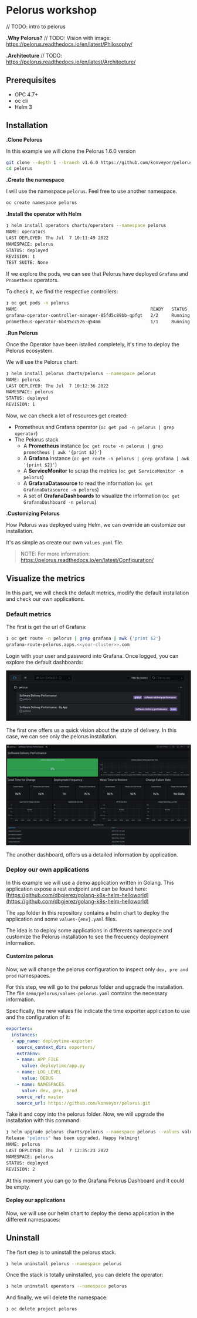 # Pelorus workshop
// TODO: intro to pelorus 

**.Why Pelorus?**
// TODO: Vision with image: https://pelorus.readthedocs.io/en/latest/Philosophy/

**.Architecture**
// TODO: https://pelorus.readthedocs.io/en/latest/Architecture/

## Prerequisites
* OPC 4.7+
* oc cli
* Helm 3

## Installation

**.Clone Pelorus**

In this example we will clone the Pelorus 1.6.0 version

```zsh
git clone --depth 1 --branch v1.6.0 https://github.com/konveyor/pelorus
cd pelorus
```

**.Create the namespace**

I will use the namespace ```pelorus```. Feel free to use another namespace. 

```zsh
oc create namespace pelorus
```

**.Install the operator with Helm**

```zsh
❯ helm install operators charts/operators --namespace pelorus
NAME: operators
LAST DEPLOYED: Thu Jul  7 10:11:49 2022
NAMESPACE: pelorus
STATUS: deployed
REVISION: 1
TEST SUITE: None
```

If we explore the pods, we can see that Pelorus have deployed ```Grafana``` and ```Prometheus``` operators. 

To check it, we find the respective controllers: 

```zsh
❯ oc get pods -n pelorus
NAME                                                   READY   STATUS    RESTARTS   AGE
grafana-operator-controller-manager-85fd5c89bb-qpfgt   2/2     Running   0          8m53s
prometheus-operator-6b495cc576-q54mm                   1/1     Running   0          8m46s
```

**.Run Pelorus**

Once the Operator have been istalled completely, it's time to deploy the Pelorus ecosystem. 

We will use the Pelorus chart:
```zsh
❯ helm install pelorus charts/pelorus --namespace pelorus
NAME: pelorus
LAST DEPLOYED: Thu Jul  7 10:12:36 2022
NAMESPACE: pelorus
STATUS: deployed
REVISION: 1
```

Now, we can check a lot of resources get created:
* Prometheus and Grafana operator (```oc get pod -n pelorus | grep operator```)
* The Pelorus stack
    * A **Prometheus** instance (```oc get route -n pelorus | grep prometheus | awk '{print $2}'```)
    * A **Grafana** instance (```oc get route -n pelorus | grep grafana | awk '{print $2}'```)
    * A **ServiceMonitor** to scrap the metrics (```oc get ServiceMonitor -n pelorus```)
    * A **GrafanaDatasource** to read the information (```oc get GrafanaDatasource -n pelorus```)
    * A set of **GrafanaDashboards** to visualize the information (```oc get GrafanaDashboard -n pelorus```)

**.Customizing Pelorus**

How Pelorus was deployed using Helm, we can override an customize our installation. 

It's as simple as create our own ```values.yaml``` file. 

> NOTE: For more information: https://pelorus.readthedocs.io/en/latest/Configuration/


## Visualize the metrics

In this part, we will check the default metrics, modify the default installation and check our own applications.

### Default metrics

The first is get the url of Grafana:

```zsh
❯ oc get route -n pelorus | grep grafana | awk {'print $2'}
grafana-route-pelorus.apps.<<your-cluster>>.com
```

Login with your user and password into Grafana. Once logged, you can explore the default dashboards:

![Pelorus default dashboards](images/pelorus-dashboard-list.png)

The first one offers us a quick vision about the state of delivery. In this case, we can see only the pelorus installation.

![Pelorus delivery dashboard](images/pelorus-delivery-dashboard.png)

The another dashboard, offers us a detailed information by application.

### Deploy our own applications

In this example we will use a demo application written in Golang. This application expose a rest endpoint and can be found here: [https://github.com/dbgjerez/golang-k8s-helm-helloworld](https://github.com/dbgjerez/golang-k8s-helm-helloworld)

The ```app``` folder in this repository contains a helm chart to deploy the application and some ```values-{env}.yaml``` files.

The idea is to deploy some applications in differents namespace and customize the Pelorus installation to see the frecuency deployment information.

#### Customize pelorus
Now, we will change the pelorus configuration to inspect only ```dev, pre and prod``` namespaces. 

For this step, we will go to the pelorus folder and upgrade the installation. The file ```demo/pelorus/values-pelorus.yaml``` contains the necessary information. 

Specifically, the new values file indicate the time exporter application to use and the configuration of it:

```yaml
exporters:
  instances:
  - app_name: deploytime-exporter
    source_context_dir: exporters/
    extraEnv:
    - name: APP_FILE
      value: deploytime/app.py
    - name: LOG_LEVEL
      value: DEBUG
    - name: NAMESPACES
      value: dev, pre, prod
    source_ref: master
    source_url: https://github.com/konveyor/pelorus.git
```

Take it and copy into the pelorus folder. Now, we will upgrade the installation with this command:

```zsh
❯ helm upgrade pelorus charts/pelorus --namespace pelorus --values values-pelorus.yaml
Release "pelorus" has been upgraded. Happy Helming!
NAME: pelorus
LAST DEPLOYED: Thu Jul  7 12:35:23 2022
NAMESPACE: pelorus
STATUS: deployed
REVISION: 2
```

At this moment you can go to the Grafana Pelorus Dashboard and it could be empty. 

#### Deploy our applications

Now, we will use our helm chart to deploy the demo application in the different namespaces:



## Uninstall

The fisrt step is to uninstall the pelorus stack.

```zsh
❯ helm uninstall pelorus --namespace pelorus
```

Once the stack is totally uninstalled, you can delete the operator:

```zsh 
❯ helm uninstall operators --namespace pelorus
```

And finally, we will delete the namespace:

```zsh
❯ oc delete project pelorus
```
